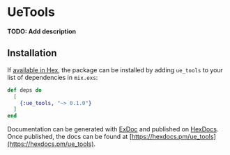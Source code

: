 # UeTools

**TODO: Add description**

## Installation

If [available in Hex](https://hex.pm/docs/publish), the package can be installed
by adding `ue_tools` to your list of dependencies in `mix.exs`:

```elixir
def deps do
  [
    {:ue_tools, "~> 0.1.0"}
  ]
end
```

Documentation can be generated with [ExDoc](https://github.com/elixir-lang/ex_doc)
and published on [HexDocs](https://hexdocs.pm). Once published, the docs can
be found at [https://hexdocs.pm/ue_tools](https://hexdocs.pm/ue_tools).

